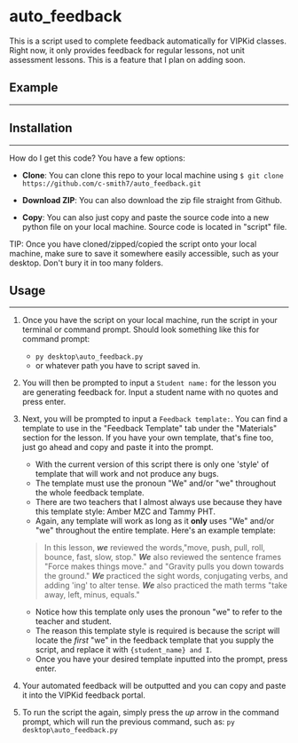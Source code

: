 # auto_feedback
This is a script used to complete feedback automatically  for VIPKid classes. Right now, it only provides feedback for regular lessons, not unit assessment lessons. This is a feature that I plan on adding soon. 
## Example
-------


## Installation
------
How do I get this code? You have a few options:

 - **Clone**: You can clone this repo to your local machine using `$ git clone https://github.com/c-smith7/auto_feedback.git`

 - **Download ZIP**: You can also download the zip file straight from Github. 

 - **Copy**: You can also just copy and paste the source code into a new python file on your local machine. Source code is located in "script" file. 

TIP: Once you have cloned/zipped/copied the script onto your local machine, make sure to save it somewhere easily accessible, such as your desktop. Don't bury it in too many folders. 

## Usage
 ------
 1. Once you have the script on your local machine, run the script in your terminal or command prompt. Should look something like this for command prompt: 
    - `py desktop\auto_feedback.py`
    - or whatever path you have to script saved in.

2. You will then be prompted to input a `Student name:` for the lesson you are generating feedback for. Input a student name with no quotes and press enter. 

3. Next, you will be prompted to input a `Feedback template:`. You can find a template to use in the "Feedback Template" tab under the "Materials" section for the lesson. If you have your own template, that's fine too, just go ahead and copy and paste it into the prompt. 
    - With the current version of this script there is only one 'style' of template that will work and not produce any bugs. 
    - The template must use the pronoun "We" and/or "we" throughout the whole feedback template. 
    - There are two teachers that I almost always use because they have this template style: Amber MZC and Tammy PHT.
    - Again, any template will work as long as it **only** uses "We" and/or "we" throughout the entire template. Here's an example template:
    >In this lesson, ***we*** reviewed the words,"move, push, pull, roll, bounce, fast, slow, stop." ***We*** also reviewed the sentence frames "Force makes things move." and "Gravity pulls you down towards the ground." ***We*** practiced the sight words, conjugating verbs, and adding 'ing' to alter tense. ***We*** also practiced the math terms "take away, left, minus, equals."

    - Notice how this template only uses the pronoun "we" to refer to the teacher and student. 
    - The reason this template style is required is because the script will locate the *first* "we" in the feedback template that you supply the script, and replace it with `{student_name} and I`. 
    - Once you have your desired template inputted into the prompt, press enter.
4. Your automated feedback will be outputted and you can copy and paste it into the VIPKid feedback portal. 
5. To run the script the again, simply press the *up* arrow in the command prompt, which will run the previous command, such as: `py desktop\auto_feedback.py`